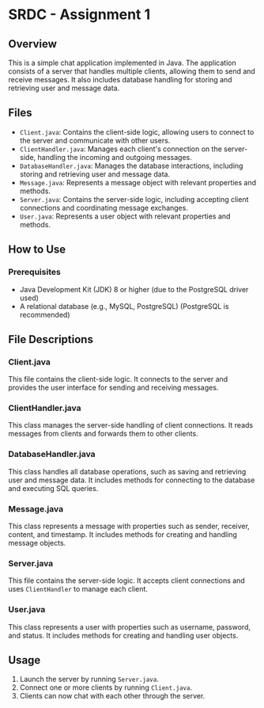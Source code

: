 
# SRDC - Assignment 1

## Overview

This is a simple chat application implemented in Java. The application consists of a server that handles multiple clients, allowing them to send and receive messages. It also includes database handling for storing and retrieving user and message data.

## Files

- `Client.java`: Contains the client-side logic, allowing users to connect to the server and communicate with other users.
- `ClientHandler.java`: Manages each client's connection on the server-side, handling the incoming and outgoing messages.
- `DatabaseHandler.java`: Manages the database interactions, including storing and retrieving user and message data.
- `Message.java`: Represents a message object with relevant properties and methods.
- `Server.java`: Contains the server-side logic, including accepting client connections and coordinating message exchanges.
- `User.java`: Represents a user object with relevant properties and methods.

## How to Use

### Prerequisites

- Java Development Kit (JDK) 8 or higher (due to the PostgreSQL driver used)
- A relational database (e.g., MySQL, PostgreSQL) (PostgreSQL is recommended)

## File Descriptions

### Client.java

This file contains the client-side logic. It connects to the server and provides the user interface for sending and receiving messages.

### ClientHandler.java

This class manages the server-side handling of client connections. It reads messages from clients and forwards them to other clients.

### DatabaseHandler.java

This class handles all database operations, such as saving and retrieving user and message data. It includes methods for connecting to the database and executing SQL queries.

### Message.java

This class represents a message with properties such as sender, receiver, content, and timestamp. It includes methods for creating and handling message objects.

### Server.java

This file contains the server-side logic. It accepts client connections and uses `ClientHandler` to manage each client.

### User.java

This class represents a user with properties such as username, password, and status. It includes methods for creating and handling user objects.

## Usage

1. Launch the server by running `Server.java`.
2. Connect one or more clients by running `Client.java`.
3. Clients can now chat with each other through the server.
